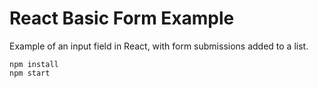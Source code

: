 # React Basic Form Example

Example of an input field in React, with form submissions added to a list.

```
npm install
npm start
```
